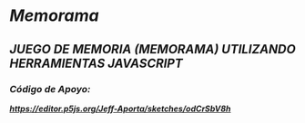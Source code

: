 # **_Memorama_**

## **_JUEGO DE MEMORIA (MEMORAMA) UTILIZANDO HERRAMIENTAS JAVASCRIPT_**

### **_Código de Apoyo:_**

**_https://editor.p5js.org/Jeff-Aporta/sketches/odCrSbV8h_**
